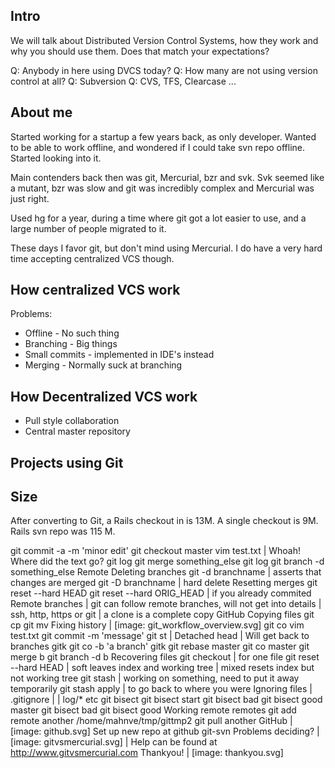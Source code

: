 Intro
-----

We will talk about Distributed Version Control Systems, how they work and why
you should use them. Does that match your expectations?

Q: Anybody in here using DVCS today?
Q: How many are not using version control at all?
Q: Subversion
Q: CVS, TFS, Clearcase ...

About me
--------

Started working for a startup a few years back, as only developer.  Wanted to
be able to work offline, and wondered if I could take svn repo offline.
Started looking into it.

Main contenders back then was git, Mercurial, bzr and svk. Svk seemed like a
mutant, bzr was slow and git was incredibly complex and Mercurial was just
right. 

Used hg for a year, during a time where git got a lot easier to use, and a
large number of people migrated to it.

These days I favor git, but don't mind using Mercurial. I do have a very hard
time accepting centralized VCS though.

How centralized VCS work
------------------------

Problems: 

* Offline - No such thing
* Branching - Big things 
* Small commits - implemented in IDE's instead
* Merging - Normally suck at branching

How Decentralized VCS work
--------------------------

* Pull style collaboration
* Central master repository

Projects using Git
------------------

Size
----

After converting to Git, a Rails checkout in is 13M. A single checkout is 9M.
Rails svn repo was 115 M.


git commit -a -m 'minor edit' git checkout master vim test.txt
| Whoah! Where did the text go?
git log git merge something_else git log git branch -d something_else
Remote
Deleting branches
git -d branchname
| asserts that changes are merged
git -D branchname
| hard delete
Resetting merges
git reset --hard HEAD
git reset --hard ORIG_HEAD
| if you already commited
Remote branches
| git can follow remote branches, will not get into details
| ssh, http,  https or git
| a clone is a complete copy
GitHub
Copying files
git cp
git mv
Fixing history
| [image: git_workflow_overview.svg]
git co <old>
vim test.txt
git commit -m 'message'
git st
| Detached head
| Will get back to branches
gitk
git co -b 'a branch'
gitk
git rebase master
git co master
git merge b
git branch -d b
Recovering files
git checkout <filename>
| for one file
git reset --hard HEAD
| soft leaves index and working tree
| mixed resets index but not working tree
git stash <message>
| working on something, need to put it away temporarily
git stash apply
| to go back to where you were
Ignoring files
| .gitignore
|
| log/* etc
git bisect
git bisect start
git bisect bad <rev>
git bisect good master
git bisect bad
git bisect good
Working remote
remotes
git add remote another /home/mahnve/tmp/gittmp2
git pull another
GitHub
| [image: github.svg]
Set up new repo at github
git-svn
Problems deciding?
| [image: gitvsmercurial.svg]
| Help can be found at http://www.gitvsmercurial.com
Thankyou!
| [image: thankyou.svg]
